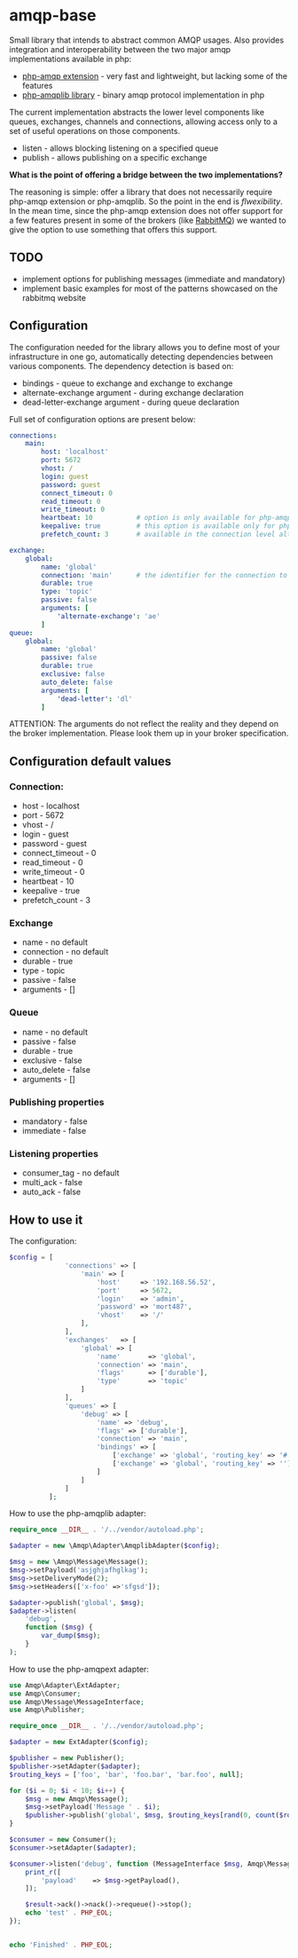 # amqp-base

Small library that intends to abstract common AMQP usages. Also provides integration and interoperability between the
two major amqp implementations available in php:

* [php-amqp extension](https://github.com/pdezwart/php-amqp) - very fast and lightweight, but lacking some of the features
* [php-amqplib library](https://github.com/videlalvaro/php-amqplib) - binary amqp protocol implementation in php
    
The current implementation abstracts the lower level components like queues, exchanges, channels and connections, allowing
access only to a set of useful operations on those components.

* listen - allows blocking listening on a specified queue
* publish - allows publishing on a specific exchange

**What is the point of offering a bridge between the two implementations?**

The reasoning is simple: offer a library that does not necessarily require php-amqp extension or php-amqplib. So the point 
in the end is *flwexibility*. In the mean time, since the php-amqp extension does not offer support for a few features present
in some of the brokers (like [RabbitMQ](http://www.rabbitmq.com)) we wanted to give the option to use something that offers
this support.

## TODO

* implement options for publishing messages (immediate and mandatory)
* implement basic examples for most of the patterns showcased on the rabbitmq website
    
## Configuration

The configuration needed for the library allows you to define most of your infrastructure in one go, automatically detecting
dependencies between various components. The dependency detection is based on:

* bindings - queue to exchange and exchange to exchange
* alternate-exchange argument - during exchange declaration
* dead-letter-exchange argument - during queue declaration
    
Full set of configuration options are present below:
```yaml
connections:
    main:
        host: 'localhost'
        port: 5672
        vhost: /
        login: guest
        password: guest
        connect_timeout: 0
        read_timeout: 0
        write_timeout: 0
        heartbeat: 10           # option is only available for php-amqplib and php-amqp >=1.6beta3
        keepalive: true         # this option is available only for php-amqplib
        prefetch_count: 3       # available in the connection level although is a channel option

exchange:
    global:
        name: 'global'
        connection: 'main'      # the identifier for the connection to be used along with this exchange
        durable: true
        type: 'topic'
        passive: false
        arguments: [
            'alternate-exchange': 'ae'
        ]
queue:
    global:
        name: 'global'
        passive: false
        durable: true
        exclusive: false
        auto_delete: false
        arguments: [
            'dead-letter': 'dl'
        ]
```

ATTENTION: The arguments do not reflect the reality and they depend on the broker implementation. Please look them up in
your broker specification.

## Configuration default values
### Connection:

* host - localhost
* port - 5672
* vhost - /
* login - guest
* password - guest
* connect_timeout - 0
* read_timeout - 0
* write_timeout - 0
* heartbeat - 10
* keepalive - true
* prefetch_count - 3

### Exchange

* name - no default
* connection - no default
* durable - true
* type - topic
* passive - false
* arguments - []

### Queue

* name - no default
* passive - false
* durable - true
* exclusive - false
* auto_delete - false
* arguments - []

### Publishing properties

* mandatory - false
* immediate - false

### Listening properties

* consumer_tag - no default
* multi_ack - false
* auto_ack - false

## How to use it

The configuration:
```php
$config = [
              'connections' => [
                  'main' => [
                      'host'     => '192.168.56.52',
                      'port'     => 5672,
                      'login'    => 'admin',
                      'password' => 'mort487',
                      'vhost'    => '/'
                  ],
              ],
              'exchanges'   => [
                  'global' => [
                      'name'       => 'global',
                      'connection' => 'main',
                      'flags'      => ['durable'],
                      'type'       => 'topic'
                  ]
              ],
              'queues' => [
                  'debug' => [
                      'name' => 'debug',
                      'flags' => ['durable'],
                      'connection' => 'main',
                      'bindings' => [
                          ['exchange' => 'global', 'routing_key' => '#'],
                          ['exchange' => 'global', 'routing_key' => '']
                      ]
                  ]
              ]
          ];
```

How to use the php-amqplib adapter:

```php
require_once __DIR__ . '/../vendor/autoload.php';

$adapter = new \Amqp\Adapter\AmqplibAdapter($config);

$msg = new \Amqp\Message\Message();
$msg->setPayload('asjghjafhglkag');
$msg->setDeliveryMode(2);
$msg->setHeaders(['x-foo' =>'sfgsd']);

$adapter->publish('global', $msg);
$adapter->listen(
    'debug',
    function ($msg) {
        var_dump($msg);
    }
);
```

How to use the php-amqpext adapter:
```php
use Amqp\Adapter\ExtAdapter;
use Amqp\Consumer;
use Amqp\Message\MessageInterface;
use Amqp\Publisher;

require_once __DIR__ . '/../vendor/autoload.php';

$adapter = new ExtAdapter($config);

$publisher = new Publisher();
$publisher->setAdapter($adapter);
$routing_keys = ['foo', 'bar', 'foo.bar', 'bar.foo', null];

for ($i = 0; $i < 10; $i++) {
    $msg = new Amqp\Message();
    $msg->setPayload('Message ' . $i);
    $publisher->publish('global', $msg, $routing_keys[rand(0, count($routing_keys) - 1)]);
}

$consumer = new Consumer();
$consumer->setAdapter($adapter);

$consumer->listen('debug', function (MessageInterface $msg, Amqp\Message\Result $result) use (&$i) {
    print_r([
        'payload'    => $msg->getPayload(),
    ]);

    $result->ack()->nack()->requeue()->stop();
    echo 'test' . PHP_EOL;
});


echo 'Finished' . PHP_EOL;
```
